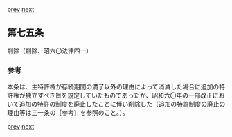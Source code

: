 [prev](/specific/markdowns/特許法/100_Mp-Ch_4-Se_1-At_74.md)
[next](/specific/markdowns/特許法/102_Mp-Ch_4-Se_1-At_76.md)
## 第七五条
削除（削除、昭六〇法律四一）


### 参考
本条は、主特許権が存続期間の満了以外の理由によって消滅した場合に追加の特許権が独立すべき旨を規定していたものであったが、昭和六〇年の一部改正において追加の特許の制度を廃止したことに伴い削除した（追加の特許制度の廃止の理由等は三一条の［参考］を参照のこと。）。


[prev](/specific/markdowns/特許法/100_Mp-Ch_4-Se_1-At_74.md)
[next](/specific/markdowns/特許法/102_Mp-Ch_4-Se_1-At_76.md)